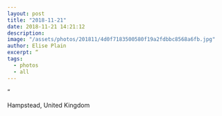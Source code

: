 ```yaml
---
layout: post
title: "2018-11-21"
date: 2018-11-21 14:21:12
description: 
image: "/assets/photos/201811/4d0f7183500580f19a2fdbbc8568a6fb.jpg"
author: Elise Plain
excerpt: “
tags: 
  - photos
  - all
---
```


“
<p></p>
Hampstead, United Kingdom